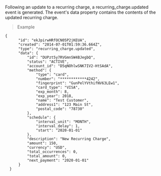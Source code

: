 <div class="method-area">
  <div class="method-copy">
    <div class="method-copy-padding">
      <p>Following an update to a recurring charge, a <span class="code-green">recurring_charge.updated</span> event is generated. The event's <span class="code-green">data</span> property contains the contents of the updated recurring charge.</p>
    </div>
  </div>
  <blockquote><p>Example</p></blockquote>

  <pre><code class="json">{
      "id": "ekJpirwHRfOCN05P2jKEUA",
      "created": "2014-07-01T01:59:36.664Z",
      "type": "recurring_charge.updated",
      "data": {
          "id": "DUPzt5y7RVGmnSW4BJegbQ",
          "status": "ACTIVE",
          "account_id": "D5qNOhlwSNK7IV2-HtSAdA",
          "method": {
              "type": "card",
              "number": "************4242",
              "fingerprint": "GunPelYVthifNV63LEw1",
              "card_type": "VISA",
              "exp_month": 8,
              "exp_year": 2018,
              "name": "Test Customer",
              "address1": "123 Main St",
              "postal_code": "78730"
          },
          "schedule": {
              "interval_unit": "MONTH",
              "interval_delay": 1,
              "start": "2020-01-01"
          },
          "description": "New Recurring Charge",
          "amount": 150,
          "currency": "USD",
          "total_occurrences": 0,
          "total_amount": 0,
          "next_payment": "2020-01-01"
      }
  }</code>
  </pre>
</div>

